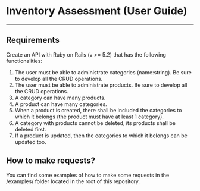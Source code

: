 # Inventory Assessment (User Guide)
-----

## Requirements
Create an API with Ruby on Rails (v >= 5.2) that has the following functionalities:
1. The user must be able to administrate categories (name:string). Be sure to develop all the 
CRUD operations.
2. The user must be able to administrate products. Be sure to develop all the CRUD operations.
3. A category can have many products.
4. A product can have many categories.
5. When a product is created, there shall be included the categories to which it belongs (the
product must have at least 1 category).
6. A category with products cannot be deleted, its products shall be deleted first.
7. If a product is updated, then the categories to which it belongs can be updated too.

## How to make requests?
You can find some examples of how to make some requests in the /examples/ folder located in
the root of this repository.


